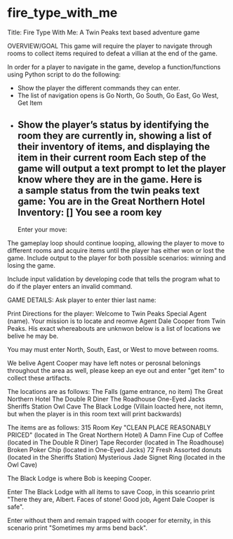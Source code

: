 # fire_type_with_me
Title: Fire Type With Me: A Twin Peaks text based adventure game 

OVERVIEW/GOAL
This game will require the player to navigate through rooms to collect items required to defeat a villian at the end of the game.

In order for a player to navigate in the game, develop a function/functions using Python script to do the following:
* Show the player the different commands they can enter.
* The list of navigation opens is Go North, Go South, Go East, Go West, Get Item
* Show the player’s status by identifying the room they are currently in, showing a list of their inventory of items, and displaying the item in their current room
Each step of the game will output a text prompt to let the player know where they are in the game.
Here is a sample status from the twin peaks text game:
   You are in the Great Northern Hotel
   Inventory: []
   You see a room key
   ----------------------
   Enter your move:

The gameplay loop should continue looping, allowing the player to move to different rooms and acquire items until the player has either won or lost the game. Include output to the player for both possible scenarios: winning and losing the game.

Include input validation by developing code that tells the program what to do if the player enters an invalid command.

GAME DETAILS:
Ask player to enter thier last name:

Print Directions for the player: Welcome to Twin Peaks Special Agent (name).
Your mission is to locate and reomve Agent Dale Cooper from Twin Peaks. His exact whereabouts are unknwon below is a list of locations we belive he may be. 

You may must enter North, South, East, or West to move between rooms. 

We belive Agent Cooper may have left notes or perosnal belonings throughout the area as well, please keep an eye out and enter "get item" to collect these artifacts.

The locations are as follows: 
The Falls (game entrance, no item)
The Great Northern Hotel
The Double R Diner
The Roadhouse
One-Eyed Jacks
Sheriffs Station
Owl Cave
The Black Lodge (Villain loacted here, not itemn, but when the player is in this room text will print backwards)

The items are as follows: 
315 Room Key "CLEAN PLACE REASONABLY PRICED" (located in The Great Northern Hotel)
A Damn Fine Cup of Coffee (located in The Double R Diner)
Tape Recorder (located in The Roadhouse)
Broken Poker Chip (located in One-Eyed Jacks)
72 Fresh Assorted donuts (located in the Sheriffs Station)
Mysterious Jade Signet Ring (located in the Owl Cave)

The Black Lodge is where Bob is keeping Cooper. 

Enter The Black Lodge with all items to save Coop, in this sceanrio print "There they are, Albert. Faces of stone! Good job, Agent Dale Cooper is safe".

 Enter without them and remain trapped with cooper for eternity, in this scenario print  "Sometimes my arms bend back".